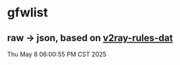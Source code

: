 # gfwlist
## raw -> json, based on [v2ray-rules-dat](https://github.com/Loyalsoldier/v2ray-rules-dat)
Thu May  8 06:00:55 PM CST 2025

